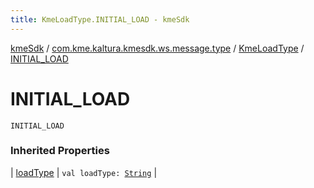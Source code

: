 ```yaml
---
title: KmeLoadType.INITIAL_LOAD - kmeSdk
---
```


[kmeSdk](../../index.html) / [com.kme.kaltura.kmesdk.ws.message.type](../index.html) / [KmeLoadType](index.html) / [INITIAL_LOAD](./-i-n-i-t-i-a-l_-l-o-a-d.html)

# INITIAL_LOAD

`INITIAL_LOAD`

### Inherited Properties

| [loadType](load-type.html) | `val loadType: `[`String`](https://kotlinlang.org/api/latest/jvm/stdlib/kotlin/-string/index.html) |

